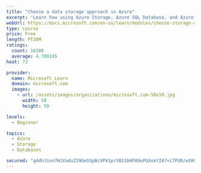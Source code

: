 ```yaml
---
title: "Choose a data storage approach in Azure"
excerpt: "Learn how using Azure Storage, Azure SQL Database, and Azure Cosmos DB - or a combination of them - for your business scenario is the best way to get the most performant solution."
webUrl: https://docs.microsoft.com/en-us/learn/modules/choose-storage-approach-in-azure/
type: course
price: Free
length: PT30M
ratings:
  count: 16389
  average: 4.700165
heat: 72

provider:
  name: Microsoft Learn
  domain: microsoft.com
  images:
    - url: /assets/images/organizations/microsoft.com-50x50.jpg
      width: 50
      height: 50

levels:
  - Beginner

topics:
  - Azure
  - Storage
  - Databases

secured: "q4dhJinn7HJVaduZI9GeSSpBcXPk1pr5B1SbHPA9uPGXuktI07+iTPUD/wtHSOavxw8xoRpiJLBqhijagTZlvDs9nj3v6KozbDHnkDlyaBqVbIbv7yjmgbjzh7vbFhLfecWOKcTr0Wy2Rn403ved/h/7TTRehMzWEzXRF4WK3HRMUsEURXcDs3D1+mSLlboaFSeVc6g130CjCp2IcSLNKBtINIJmF0lRs2P+oAsWktqMuZuN/q6qLhsZ92qlhwh3S9/gHmjgZY5s8ydAJo0BEHMGHbAFi0oQWdO3XqpzO9EchjTzEOZt4vNirTS9OGwYuTTZ+CenJg2dZirOgu1pxchwrWfJOqPdcVgQnPyj/2BXeDkyk/BoChcP8I0Ewb6Oh6O+CfVJWOlvJ5393VQpL9HEMGvw3TuxpP2/D/N21L0mc2jha0p2VNXoTD7qy7xj;4RJ6QVEC+x5wGOcomZjgOg=="
---
```


